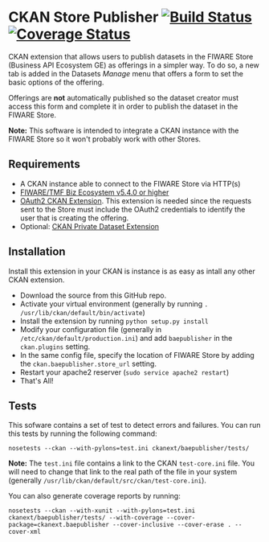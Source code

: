 CKAN Store Publisher [![Build Status](https://travis-ci.org/FIWARE-TMForum/ckanext-baepublisher.svg?branch=develop)](https://travis-ci.org/FIWARE-TMForum/ckanext-baepublisher) [![Coverage Status](https://coveralls.io/repos/github/FIWARE-TMForum/ckanext-baepublisher/badge.svg?branch=develop)](https://coveralls.io/github/FIWARE-TMForum/ckanext-baepublisher?branch=develop)
=====================

CKAN extension that allows users to publish datasets in the FIWARE Store (Business API Ecosystem GE) as offerings in a simpler way. To do so, a new tab is added in the Datasets *Manage* menu that offers a form to set the basic options of the offering.

Offerings are **not** automatically published so the dataset creator must access this form and complete it in order to publish the dataset in the FIWARE Store.

**Note:** This software is intended to integrate a CKAN instance with the FIWARE Store so it won't probably work with other Stores.

Requirements
------------

* A CKAN instance able to connect to the FIWARE Store via HTTP(s)
* [FIWARE/TMF Biz Ecosystem v5.4.0 or higher](https://github.com/FIWARE-TMForum/Business-API-Ecosystem)
* [OAuth2 CKAN Extension](https://github.com/conwetlab/ckanext-oauth2/). This extension is needed since the requests sent to the Store must include the OAuth2 credentials to identify the user that is creating the offering.
* Optional: [CKAN Private Dataset Extension](https://github.com/conwetlab/ckanext-privatedatasets/)


Installation
------------
Install this extension in your CKAN is instance is as easy as intall any other CKAN extension.

* Download the source from this GitHub repo.
* Activate your virtual environment (generally by running `. /usr/lib/ckan/default/bin/activate`)
* Install the extension by running `python setup.py install`
* Modify your configuration file (generally in `/etc/ckan/default/production.ini`) and add `baepublisher` in the `ckan.plugins` setting. 
* In the same config file, specify the location of FIWARE Store by adding the `ckan.baepublisher.store_url` setting.
* Restart your apache2 reserver (`sudo service apache2 restart`)
* That's All!

Tests
-----
This sofware contains a set of test to detect errors and failures. You can run this tests by running the following command:
```
nosetests --ckan --with-pylons=test.ini ckanext/baepublisher/tests/
```
**Note:** The `test.ini` file contains a link to the CKAN `test-core.ini` file. You will need to change that link to the real path of the file in your system (generally `/usr/lib/ckan/default/src/ckan/test-core.ini`). 

You can also generate coverage reports by running:
```
nosetests --ckan --with-xunit --with-pylons=test.ini ckanext/baepublisher/tests/ --with-coverage --cover-package=ckanext.baepublisher --cover-inclusive --cover-erase . --cover-xml
